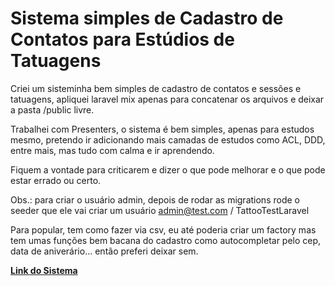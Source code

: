 # Sistema simples de Cadastro de Contatos para Estúdios de Tatuagens

Criei um sisteminha bem simples de cadastro de contatos e sessões e tatuagens, apliquei laravel mix apenas para concatenar os arquivos e deixar a pasta /public livre.

Trabalhei com Presenters, o sistema é bem simples, apenas para estudos mesmo, pretendo ir adicionando mais camadas de estudos como ACL, DDD, entre mais, mas tudo com calma e ir aprendendo.

Fiquem a vontade para criticarem e dizer o que pode melhorar e o que pode estar errado ou certo.

Obs.: para criar o usuário admin, depois de rodar as migrations rode o seeder que ele vai criar um usuário admin@test.com / TattooTestLaravel

Para popular, tem como fazer via csv, eu até poderia criar um factory mas tem umas funções bem bacana do cadastro como autocompletar pelo cep, data de aniverário... então preferi deixar sem.

**[Link do Sistema](https://tattoo.cajucomunica.com.br/)**
